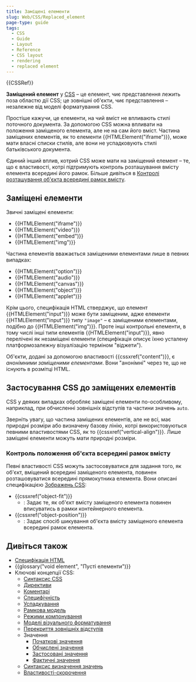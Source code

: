 ```yaml
---
title: Заміщені елементи
slug: Web/CSS/Replaced_element
page-type: guide
tags:
  - CSS
  - Guide
  - Layout
  - Reference
  - CSS layout
  - rendering
  - replaced element
---
```


{{CSSRef}}

**Заміщений елемент** у [CSS](/uk/docs/Web/CSS) – це елемент, чиє представлення лежить поза областю дії CSS; це зовнішні об'єкти, чиє представлення – незалежне від моделі форматування CSS.

Простіше кажучи, це елементи, на чий вміст не впливають стилі поточного документа. За допомогою CSS можна впливати на положення заміщеного елемента, але не на сам його вміст. Частина заміщених елементів, як то елементи {{HTMLElement("iframe")}}, може мати власні списки стилів, але вони не успадковують стилі батьківського документа.

Єдиний інший вплив, котрий CSS може мати на заміщений елемент – те, що є властивості, котрі підтримують контроль розташування вмісту елемента всередині його рамок. Більше дивіться в [Контролі розташування об'єкта всередині рамок вмісту](#kontrol-roztashuvannia-obiekta-vseredyni-ramok-vmistu).

## Заміщені елементи

Звичні заміщені елементи:

- {{HTMLElement("iframe")}}
- {{HTMLElement("video")}}
- {{HTMLElement("embed")}}
- {{HTMLElement("img")}}

Частина елементів вважається заміщеними елементами лише в певних випадках:

- {{HTMLElement("option")}}
- {{HTMLElement("audio")}}
- {{HTMLElement("canvas")}}
- {{HTMLElement("object")}}
- {{HTMLElement("applet")}}

Крім цього, специфікація HTML стверджує, що елемент {{HTMLElement("input")}} може бути заміщеним, адже елементи {{HTMLElement("input")}} типу `"image"` – є заміщеними елементами, подібно до {{HTMLElement("img")}}. Проте інші контрольні елементи, в тому числі інші типи елементів {{HTMLElement("input")}}, явно перелічені як незаміщені елементи (специфікація описує їхню усталену платформозалежну візуалізацію терміном "віджети").

Об'єкти, додані за допомогою властивості {{cssxref("content")}}, є _анонімними заміщеними елементами_. Вони "анонімні" через те, що не існують в розмітці HTML.

## Застосування CSS до заміщених елементів

CSS у деяких випадках обробляє заміщені елементи по-особливому, наприклад, при обчисленні зовнішніх відступів та частини значень `auto`.

Зверніть увагу, що частина заміщених елементів, але не всі, має природні розміри або визначену базову лінію, котрі використовуються певними властивостями CSS, як то {{cssxref("vertical-align")}}. Лише заміщені елементи можуть мати природні розміри.

### Контроль положення об'єкта всередині рамок вмісту

Певні властивості CSS можуть застосовуватися для задання того, як об'єкт, вміщений всередині заміщеного елемента, повинен розташовуватися всередині прямокутника елемента. Вони описані специфікацією [Зображень CSS](https://drafts.csswg.org/css-images/):

- {{cssxref("object-fit")}}
  - : Задає те, як об'єкт вмісту заміщеного елемента повинен вписуватись в рамки контейнерного елемента.
- {{cssxref("object-position")}}
  - : Задає спосіб шикування об'єкта вмісту заміщеного елемента всередині рамок елемента.

## Дивіться також

- [Специфікація HTML](https://html.spec.whatwg.org/multipage/rendering.html#replaced-elements)
- {{glossary("void element", "Пусті елементи")}}
- Ключові концепції CSS:
  - [Синтаксис CSS](/uk/docs/Web/CSS/Syntax)
  - [Директиви](/uk/docs/Web/CSS/At-rule)
  - [Коментарі](/uk/docs/Web/CSS/Comments)
  - [Специфічність](/uk/docs/Web/CSS/Specificity)
  - [Успадкування](/uk/docs/Web/CSS/inheritance)
  - [Рамкова модель](/uk/docs/Web/CSS/CSS_Box_Model/Introduction_to_the_CSS_box_model)
  - [Режими компонування](/uk/docs/Web/CSS/Layout_mode)
  - [Моделі візуального форматування](/uk/docs/Web/CSS/Visual_formatting_model)
  - [Перекриття зовнішніх відступів](/uk/docs/Web/CSS/CSS_Box_Model/Mastering_margin_collapsing)
  - Значення
    - [Початкові значення](/uk/docs/Web/CSS/initial_value)
    - [Обчислені значення](/uk/docs/Web/CSS/computed_value)
    - [Застосовані значення](/uk/docs/Web/CSS/used_value)
    - [Фактичні значення](/uk/docs/Web/CSS/actual_value)
  - [Синтаксис визначення значень](/uk/docs/Web/CSS/Value_definition_syntax)
  - [Властивості-скорочення](/uk/docs/Web/CSS/Shorthand_properties)

